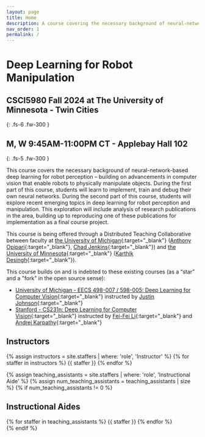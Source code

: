 ```yaml
---
layout: page
title: Home
description: A course covering the necessary background of neural-network-based deep learning for robot perception and manipulation – building on advancements in computer vision that enable robots to physically manipulate objects. CSCI5980 at the University of Minnesota.
nav_order: 1
permalink: /
---
```


# Deep Learning for Robot Manipulation
## CSCI5980 Fall 2024 at The University of Minnesota - Twin Cities
{: .fs-6 .fw-300 }
## M, W 9:45AM-11:00PM CT - Applebay Hall 102 
{: .fs-5 .fw-300 }

<!-- This website describes a course still in development to be offered in the Spring 2023 semester.
{: .text-red-300 .bg-yellow-200 .fs-4 .fw-500} -->

This course covers the necessary background of neural-network-based deep learning for robot perception – building on advancements in computer vision that enable robots to physically manipulate objects. During the first part of this course, students will learn to implement, train and debug their own neural networks. During the second part of this course, students will explore recent emerging topics in deep learning for robot perception and manipulation. This exploration will include analysis of research publications in the area, building up to reproducing one of these publications for implementation as a final course project.

This course is being offered through a Distributed Teaching Collaborative between faculty at [the University of Michigan](https://umich.edu/){:target="_blank"} ([Anthony Opipari](https://topipari.com){:target="_blank"}, [Chad Jenkins](https://ocj.name/){:target="_blank"}) and [the University of Minnesota](https://twin-cities.umn.edu/){:target="_blank"} ([Karthik Desingh](https://karthikdesingh.com/){:target="_blank"}).


This course builds on and is indebted to these existing courses (as a “star” and a "fork" in the open source sense):
- [University of Michigan - EECS 498-007 / 598-005: Deep Learning for Computer Vision](https://web.eecs.umich.edu/~justincj/teaching/eecs498/WI2022/schedule.html){:target="_blank"} instructed by [Justin Johnson](https://web.eecs.umich.edu/~justincj/){:target="_blank"}
- [Stanford - CS231n: Deep Learning for Computer Vision](http://cs231n.stanford.edu/index.html){:target="_blank"} instructed by [Fei-Fei Li](https://profiles.stanford.edu/fei-fei-li){:target="_blank"} and [Andrej Karpathy](https://karpathy.ai/){:target="_blank"}


<div class="staff-row" >
<div markdown="1" class="staff-column">

## Instructors

{% assign instructors = site.staffers | where: 'role', 'Instructor' %}
{% for staffer in instructors %}
{{ staffer }}
{% endfor %}

</div>
<div markdown="1" class="staff-column">

<!-- ## Collaborating Instructors

{% assign instructors = site.staffers | where: 'role', 'Collaborating Instructor' %}
{% for staffer in instructors %}
{{ staffer }}
{% endfor %} -->

</div>
</div>

{% assign teaching_assistants = site.staffers | where: 'role', 'Instructional Aide' %}
{% assign num_teaching_assistants = teaching_assistants | size %}
{% if num_teaching_assistants != 0 %}
## Instructional Aides

<div class="staffer-table">
{% for staffer in teaching_assistants %}
{{ staffer }}
{% endfor %}
</div>
{% endif %}
